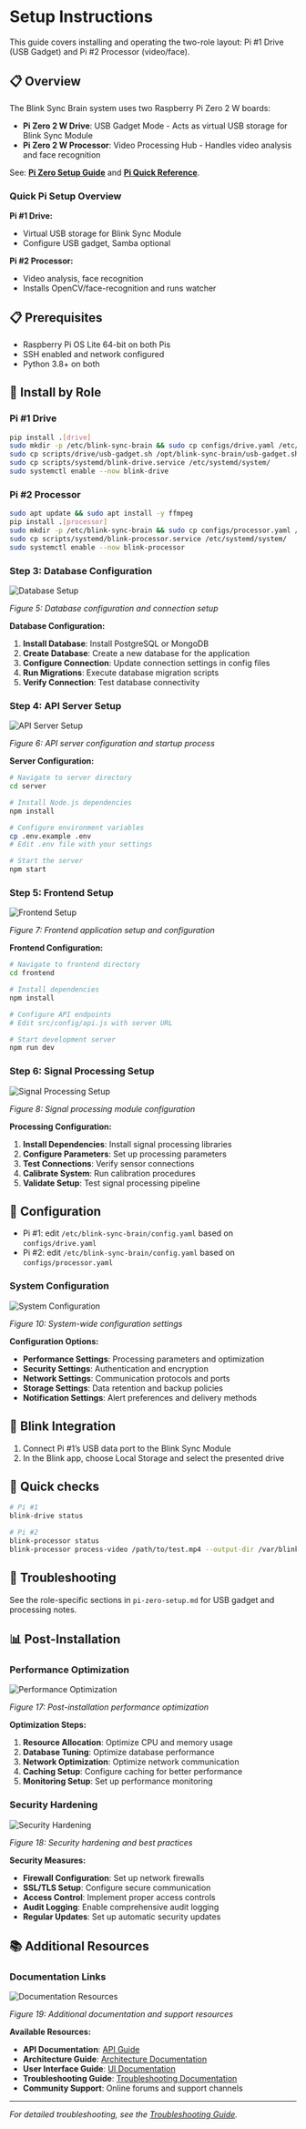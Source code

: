 # Setup Instructions

This guide covers installing and operating the two-role layout: Pi #1 Drive (USB Gadget) and Pi #2 Processor (video/face).


## 📋 Overview

The Blink Sync Brain system uses two Raspberry Pi Zero 2 W boards:

- **Pi Zero 2 W Drive**: USB Gadget Mode - Acts as virtual USB storage for Blink Sync Module
- **Pi Zero 2 W Processor**: Video Processing Hub - Handles video analysis and face recognition


See: **[Pi Zero Setup Guide](pi-zero-setup.md)** and **[Pi Quick Reference](pi-quick-reference.md)**.

### Quick Pi Setup Overview

**Pi #1 Drive:**
- Virtual USB storage for Blink Sync Module
- Configure USB gadget, Samba optional

**Pi #2 Processor:**
- Video analysis, face recognition
- Installs OpenCV/face-recognition and runs watcher

## 📋 Prerequisites

- Raspberry Pi OS Lite 64-bit on both Pis
- SSH enabled and network configured
- Python 3.8+ on both

## 🚀 Install by Role

### Pi #1 Drive
```bash
pip install .[drive]
sudo mkdir -p /etc/blink-sync-brain && sudo cp configs/drive.yaml /etc/blink-sync-brain/config.yaml
sudo cp scripts/drive/usb-gadget.sh /opt/blink-sync-brain/usb-gadget.sh && sudo chmod +x /opt/blink-sync-brain/usb-gadget.sh
sudo cp scripts/systemd/blink-drive.service /etc/systemd/system/
sudo systemctl enable --now blink-drive
```

### Pi #2 Processor
```bash
sudo apt update && sudo apt install -y ffmpeg
pip install .[processor]
sudo mkdir -p /etc/blink-sync-brain && sudo cp configs/processor.yaml /etc/blink-sync-brain/config.yaml
sudo cp scripts/systemd/blink-processor.service /etc/systemd/system/
sudo systemctl enable --now blink-processor
```

### Step 3: Database Configuration

![Database Setup](./images/database-setup.png)

*Figure 5: Database configuration and connection setup*

**Database Configuration:**
1. **Install Database**: Install PostgreSQL or MongoDB
2. **Create Database**: Create a new database for the application
3. **Configure Connection**: Update connection settings in config files
4. **Run Migrations**: Execute database migration scripts
5. **Verify Connection**: Test database connectivity

### Step 4: API Server Setup

![API Server Setup](./images/api-server-setup.png)

*Figure 6: API server configuration and startup process*

**Server Configuration:**
```bash
# Navigate to server directory
cd server

# Install Node.js dependencies
npm install

# Configure environment variables
cp .env.example .env
# Edit .env file with your settings

# Start the server
npm start
```

### Step 5: Frontend Setup

![Frontend Setup](./images/frontend-setup.png)

*Figure 7: Frontend application setup and configuration*

**Frontend Configuration:**
```bash
# Navigate to frontend directory
cd frontend

# Install dependencies
npm install

# Configure API endpoints
# Edit src/config/api.js with server URL

# Start development server
npm run dev
```

### Step 6: Signal Processing Setup

![Signal Processing Setup](./images/signal-processing-setup.png)

*Figure 8: Signal processing module configuration*

**Processing Configuration:**
1. **Install Dependencies**: Install signal processing libraries
2. **Configure Parameters**: Set up processing parameters
3. **Test Connections**: Verify sensor connections
4. **Calibrate System**: Run calibration procedures
5. **Validate Setup**: Test signal processing pipeline

## 🔧 Configuration

- Pi #1: edit `/etc/blink-sync-brain/config.yaml` based on `configs/drive.yaml`
- Pi #2: edit `/etc/blink-sync-brain/config.yaml` based on `configs/processor.yaml`

### System Configuration

![System Configuration](./images/system-configuration.png)

*Figure 10: System-wide configuration settings*

**Configuration Options:**
- **Performance Settings**: Processing parameters and optimization
- **Security Settings**: Authentication and encryption
- **Network Settings**: Communication protocols and ports
- **Storage Settings**: Data retention and backup policies
- **Notification Settings**: Alert preferences and delivery methods

## 🔌 Blink Integration

1. Connect Pi #1’s USB data port to the Blink Sync Module
2. In the Blink app, choose Local Storage and select the presented drive

## 🧪 Quick checks

```bash
# Pi #1
blink-drive status

# Pi #2
blink-processor status
blink-processor process-video /path/to/test.mp4 --output-dir /var/blink_storage/results
```

## 🚨 Troubleshooting

See the role-specific sections in `pi-zero-setup.md` for USB gadget and processing notes.

## 📊 Post-Installation

### Performance Optimization

![Performance Optimization](./images/performance-optimization.png)

*Figure 17: Post-installation performance optimization*

**Optimization Steps:**
1. **Resource Allocation**: Optimize CPU and memory usage
2. **Database Tuning**: Optimize database performance
3. **Network Optimization**: Optimize network communication
4. **Caching Setup**: Configure caching for better performance
5. **Monitoring Setup**: Set up performance monitoring

### Security Hardening

![Security Hardening](./images/security-hardening.png)

*Figure 18: Security hardening and best practices*

**Security Measures:**
- **Firewall Configuration**: Set up network firewalls
- **SSL/TLS Setup**: Configure secure communication
- **Access Control**: Implement proper access controls
- **Audit Logging**: Enable comprehensive audit logging
- **Regular Updates**: Set up automatic security updates

## 📚 Additional Resources

### Documentation Links

![Documentation Resources](./images/documentation-resources.png)

*Figure 19: Additional documentation and support resources*

**Available Resources:**
- **API Documentation**: [API Guide](../api/README.md)
- **Architecture Guide**: [Architecture Documentation](../architecture/README.md)
- **User Interface Guide**: [UI Documentation](../ui/README.md)
- **Troubleshooting Guide**: [Troubleshooting Documentation](../troubleshooting/README.md)
- **Community Support**: Online forums and support channels

---

*For detailed troubleshooting, see the [Troubleshooting Guide](../troubleshooting/README.md).* 